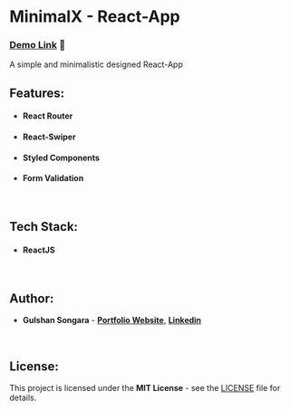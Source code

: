 # MinimalX - React-App 

### [Demo Link](https://minimalx.netlify.app/) 🔗

A simple and minimalistic designed React-App
<br/>

## Features:

- #### **React Router**
- #### **React-Swiper**
- #### **Styled Components**
- #### **Form Validation**
<br/>

## Tech Stack:

- #### **ReactJS**
<br/>

## Author:

- **Gulshan Songara** - **[Portfolio Website](https://gulshansongara.netlify.app)**, **[Linkedin](https://www.linkedin.com/in/gulshan-songara/)** 
<br/>

## License:

This project is licensed under the  **MIT License** - see the [LICENSE](LICENSE) file for details.
